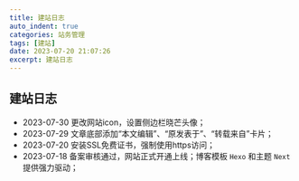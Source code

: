 ```yaml
---
title: 建站日志
auto_indent: true
categories: 站务管理
tags: [建站]
date: 2023-07-20 21:07:26
excerpt: 建站日志
---
```

## 建站日志
- 2023-07-30  更改网站icon，设置侧边栏晓芒头像；
- 2023-07-29  文章底部添加“本文编辑”、“原发表于”、“转载来自”卡片；
- 2023-07-20  安装SSL免费证书，强制使用https访问；
- 2023-07-18  备案审核通过，网站正式开通上线；博客模板 `Hexo` 和主题 `Next` 提供强力驱动；
